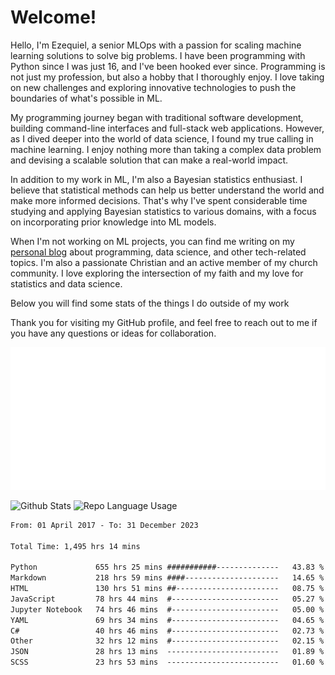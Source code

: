 # Welcome!

Hello, I'm Ezequiel, a senior MLOps with a passion for scaling machine learning solutions to solve big problems. I have been programming with Python since I was just 16, and I've been hooked ever since. Programming is not just my profession, but also a hobby that I thoroughly enjoy. I love taking on new challenges and exploring innovative technologies to push the boundaries of what's possible in ML.

My programming journey began with traditional software development, building command-line interfaces and full-stack web applications. However, as I dived deeper into the world of data science, I found my true calling in machine learning. I enjoy nothing more than taking a complex data problem and devising a scalable solution that can make a real-world impact.

In addition to my work in ML, I'm also a Bayesian statistics enthusiast. I believe that statistical methods can help us better understand the world and make more informed decisions. That's why I've spent considerable time studying and applying Bayesian statistics to various domains, with a focus on incorporating prior knowledge into ML models.

When I'm not working on ML projects, you can find me writing on my [personal blog](https://elc.github.io) about programming, data science, and other tech-related topics. I'm also a passionate Christian and an active member of my church community. I love exploring the intersection of my faith and my love for statistics and data science.

Below you will find some stats of the things I do outside of my work

Thank you for visiting my GitHub profile, and feel free to reach out to me if you have any questions or ideas for collaboration.

![RSS Feed](metrics.plugin.rss.svg)

![Github Stats](https://github-readme-stats.vercel.app/api?username=elc&show_icons=true&theme=gruvbox&border_radius=20&include_all_commits=true&count_private=true&card_width=450) ![Repo Language Usage](https://github-readme-stats.vercel.app/api/top-langs?username=elc&show_icons=true&theme=gruvbox&border_radius=20&include_all_commits=true&count_private=true&layout=compact&langs_count=5&card_width=400)


<!--START_SECTION:waka-->

```txt
From: 01 April 2017 - To: 31 December 2023

Total Time: 1,495 hrs 14 mins

Python             655 hrs 25 mins ###########--------------   43.83 %
Markdown           218 hrs 59 mins ####---------------------   14.65 %
HTML               130 hrs 51 mins ##-----------------------   08.75 %
JavaScript         78 hrs 44 mins  #------------------------   05.27 %
Jupyter Notebook   74 hrs 46 mins  #------------------------   05.00 %
YAML               69 hrs 34 mins  #------------------------   04.65 %
C#                 40 hrs 46 mins  #------------------------   02.73 %
Other              32 hrs 12 mins  #------------------------   02.15 %
JSON               28 hrs 13 mins  -------------------------   01.89 %
SCSS               23 hrs 53 mins  -------------------------   01.60 %
```

<!--END_SECTION:waka-->
